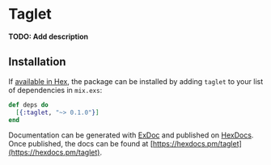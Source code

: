 # Taglet

**TODO: Add description**

## Installation

If [available in Hex](https://hex.pm/docs/publish), the package can be installed
by adding `taglet` to your list of dependencies in `mix.exs`:

```elixir
def deps do
  [{:taglet, "~> 0.1.0"}]
end
```

Documentation can be generated with [ExDoc](https://github.com/elixir-lang/ex_doc)
and published on [HexDocs](https://hexdocs.pm). Once published, the docs can
be found at [https://hexdocs.pm/taglet](https://hexdocs.pm/taglet).

